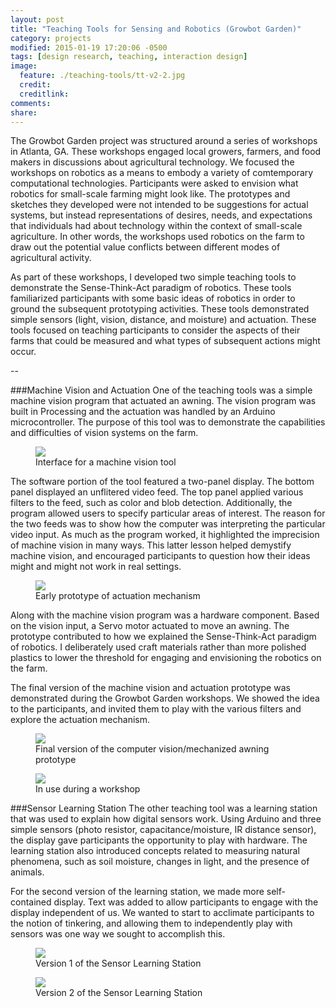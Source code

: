 ```yaml
---
layout: post
title: "Teaching Tools for Sensing and Robotics (Growbot Garden)"
category: projects
modified: 2015-01-19 17:20:06 -0500
tags: [design research, teaching, interaction design]
image:
  feature: ./teaching-tools/tt-v2-2.jpg
  credit: 
  creditlink: 
comments: 
share: 
---
```


The Growbot Garden project was structured around a series of workshops in Atlanta, GA. These workshops engaged local growers, farmers, and food makers in discussions about agricultural technology. We focused the workshops on robotics as a means to embody a variety of comtemporary computational technologies. Participants were asked to envision what robotics for small-scale farming might look like. The prototypes and sketches they developed were not intended to be suggestions for actual systems, but instead representations of desires, needs, and expectations that individuals had about technology within the context of small-scale agriculture. In other words, the workshops used robotics on the farm to draw out the potential value conflicts between different modes of agricultural activity.

As part of these workshops, I developed two simple teaching tools to demonstrate the Sense-Think-Act paradigm of robotics. These tools familiarized participants with some basic ideas of robotics in order to ground the subsequent prototyping activities. These tools demonstrated simple sensors (light, vision, distance, and moisture) and actuation. These tools focused on teaching participants to consider the aspects of their farms that could be measured and what types of subsequent actions might occur. 

--

###Machine Vision and Actuation
One of the teaching tools was a simple machine vision program that actuated an awning. The vision program was built in Processing and the actuation was handled by an Arduino microcontroller. The purpose of this tool was to demonstrate the capabilities and difficulties of vision systems on the farm. 

<figure>
	<img src="/images/teaching-tools/tt-interface.jpg">
	<figcaption>Interface for a machine vision tool</figcaption>
</figure>

The software portion of the tool featured a two-panel display. The bottom panel displayed an unflitered video feed. The top panel applied various filters to the feed, such as color and blob detection. Additionally, the program allowed users to specify particular areas of interest. The reason for the two feeds was to show how the computer was interpreting the particular video input. As much as the program worked, it highlighted the imprecision of machine vision in many ways. This latter lesson helped demystify machine vision, and encouraged participants to question how their ideas might and might not work in real settings.

<figure>
	<img src="/images/teaching-tools/tt-v1-1.jpg">
	<figcaption>Early prototype of actuation mechanism</figcaption>
</figure>

Along with the machine vision program was a hardware component. Based on the vision input, a Servo motor actuated to move an awning. The prototype contributed to how we explained the Sense-Think-Act paradigm of robotics. I deliberately used craft materials rather than more polished plastics to lower the threshold for engaging and envisioning the robotics on the farm.

The final version of the machine vision and actuation prototype was demonstrated during the Growbot Garden workshops. We showed the idea to the participants, and invited them to play with the various filters and explore the actuation mechanism.

<figure>
	<img src="/images/teaching-tools/tt-v1-2.jpg">
	<figcaption>Final version of the computer vision/mechanized awning prototype</figcaption>
</figure>
<figure>
	<img src="/images/teaching-tools/tt-v1-5.jpg">
	<figcaption>In use during a workshop</figcaption>
</figure>


###Sensor Learning Station
The other teaching tool was a learning station that was used to explain how digital sensors work. Using Arduino and three simple sensors (photo resistor, capacitance/moisture, IR distance sensor), the display gave participants the opportunity to play with hardware. The learning station also introduced concepts related to measuring natural phenomena, such as soil moisture, changes in light, and the presence of animals.

For the second version of the learning station, we made  more self-contained display. Text was added to allow participants to engage with the display independent of us. We wanted to start to acclimate participants to the notion of tinkering, and allowing them to independently play with sensors was one way we sought to accomplish this.

<figure>
	<img src="/images/teaching-tools/tt-v1-3.jpg">
	<figcaption>Version 1 of the Sensor Learning Station</figcaption>
</figure>

<figure>
	<img src="/images/teaching-tools/tt-v2-1.jpg">
	<figcaption>Version 2 of the Sensor Learning Station</figcaption>
</figure>